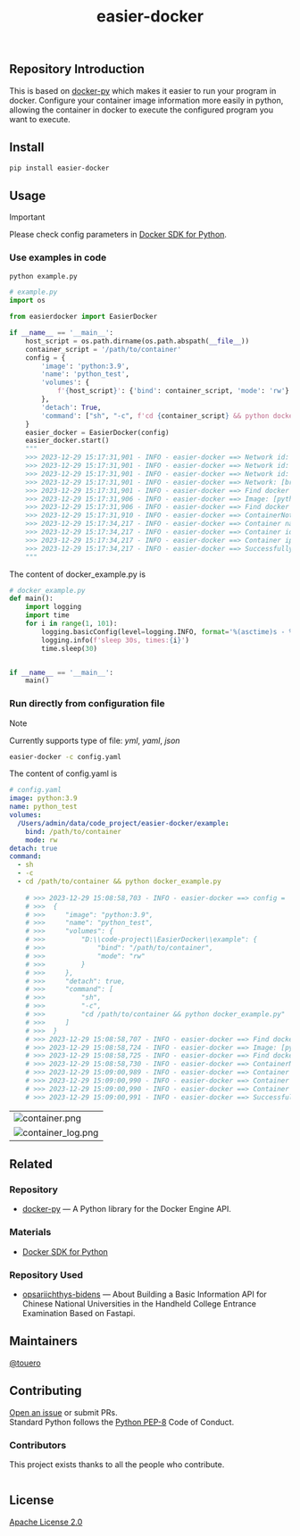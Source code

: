 <h1 align="center">easier-docker</h1>

<p align="center">
  <a href="https://www.python.org/" ><img src="https://img.shields.io/badge/python_-%3E%3D3.8-blue" alt=""></a> 
  <a href="https://opensource.org/license/mit/" ><img src="https://img.shields.io/badge/license_-MIT-blue" alt=""></a> 
  <a href="https://www.python.org/" ><img src="https://img.shields.io/badge/-python-grey?style=plastic&logo=python" alt=""/></a> 
  <a href="https://www.docker.com/"><img src="https://img.shields.io/badge/-docker-grey?style=plastic&logo=docker" alt=""/></a>
</p>


## Repository Introduction
This is based on [docker-py](https://github.com/docker/docker-py?tab=readme-ov-file) which makes it easier to run your program in docker.
Configure your container image information more easily in python, allowing the container in docker to execute the configured program you want to execute.


## Install
```bash
pip install easier-docker
```

## Usage
> [!Important]
> Please check config parameters in [Docker SDK for Python](https://docker-py.readthedocs.io/en/stable/containers.html).

### Use examples in code
```bash
python example.py
```
```python
# example.py
import os

from easierdocker import EasierDocker

if __name__ == '__main__':
    host_script = os.path.dirname(os.path.abspath(__file__))
    container_script = '/path/to/container'
    config = {
        'image': 'python:3.9',
        'name': 'python_test',
        'volumes': {
            f'{host_script}': {'bind': container_script, 'mode': 'rw'}
        },
        'detach': True,
        'command': ["sh", "-c", f'cd {container_script} && python docker_example.py'],
    }
    easier_docker = EasierDocker(config)
    easier_docker.start()
    """
    >>> 2023-12-29 15:17:31,901 - INFO - easier-docker ==> Network id: [13c5a6cb0137], name: [host]
    >>> 2023-12-29 15:17:31,901 - INFO - easier-docker ==> Network id: [27d6b39aeef6], name: [none]
    >>> 2023-12-29 15:17:31,901 - INFO - easier-docker ==> Network id: [2c9ae2fbfe9d], name: [bridge]
    >>> 2023-12-29 15:17:31,901 - INFO - easier-docker ==> Network: [bridge] is found locally...
    >>> 2023-12-29 15:17:31,901 - INFO - easier-docker ==> Find docker image: [python:3.9] locally...
    >>> 2023-12-29 15:17:31,906 - INFO - easier-docker ==> Image: [python:3.9] is found locally
    >>> 2023-12-29 15:17:31,906 - INFO - easier-docker ==> Find docker container: [python_test] locally...
    >>> 2023-12-29 15:17:31,910 - INFO - easier-docker ==> ContainerNotFound: [python_test], it will be created
    >>> 2023-12-29 15:17:34,217 - INFO - easier-docker ==> Container name: [python_test] is running
    >>> 2023-12-29 15:17:34,217 - INFO - easier-docker ==> Container id: [fd7fad6e9995] is running
    >>> 2023-12-29 15:17:34,217 - INFO - easier-docker ==> Container ip address: [172.17.0.2]
    >>> 2023-12-29 15:17:34,217 - INFO - easier-docker ==> Successfully container is running and be created at 2023-12-29T07:17:31.912747785Z
    """
```
The content of docker_example.py is
```python
# docker_example.py
def main():
    import logging
    import time
    for i in range(1, 101):
        logging.basicConfig(level=logging.INFO, format='%(asctime)s - %(levelname)s - %(message)s')
        logging.info(f'sleep 30s, times:{i}')
        time.sleep(30)


if __name__ == '__main__':
    main()

```

### Run directly from configuration file
> [!Note]
> Currently supports type of file: _yml_, _yaml_, _json_

```bash
easier-docker -c config.yaml
```
The content of config.yaml is
```yaml
# config.yaml
image: python:3.9
name: python_test
volumes:
  /Users/admin/data/code_project/easier-docker/example:
    bind: /path/to/container
    mode: rw
detach: true
command:
  - sh
  - -c
  - cd /path/to/container && python docker_example.py
      
    # >>> 2023-12-29 15:08:58,703 - INFO - easier-docker ==> config =
    # >>>  {
    # >>>     "image": "python:3.9",
    # >>>     "name": "python_test",
    # >>>     "volumes": {
    # >>>         "D:\\code-project\\EasierDocker\\example": {
    # >>>             "bind": "/path/to/container",
    # >>>             "mode": "rw"
    # >>>         }
    # >>>     },
    # >>>     "detach": true,
    # >>>     "command": [
    # >>>         "sh",
    # >>>         "-c",
    # >>>         "cd /path/to/container && python docker_example.py"
    # >>>     ]
    # >>>  }
    # >>> 2023-12-29 15:08:58,707 - INFO - easier-docker ==> Find docker image: [python:3.9] locally...
    # >>> 2023-12-29 15:08:58,724 - INFO - easier-docker ==> Image: [python:3.9] is found locally
    # >>> 2023-12-29 15:08:58,725 - INFO - easier-docker ==> Find docker container: [python_test] locally...
    # >>> 2023-12-29 15:08:58,730 - INFO - easier-docker ==> ContainerNotFound: [python_test], it will be created
    # >>> 2023-12-29 15:09:00,989 - INFO - easier-docker ==> Container name: [python_test] is running
    # >>> 2023-12-29 15:09:00,990 - INFO - easier-docker ==> Container id: [a9b642f2ddf3] is running
    # >>> 2023-12-29 15:09:00,990 - INFO - easier-docker ==> Container ip address: [172.17.0.2]
    # >>> 2023-12-29 15:09:00,991 - INFO - easier-docker ==> Successfully container is running and be created at 2023-12-29T07:08:58.738605891Z

```


|                                                                                                      |
|------------------------------------------------------------------------------------------------------|
| ![container.png](https://github.com/weiensong/easier-docker/blob/master/image/container.png)         |
| ![container_log.png](https://github.com/weiensong/easier-docker/blob/master/image/container_log.png) |


## Related 
### Repository
- [docker-py](https://github.com/docker/docker-py) — A Python library for the Docker Engine API.

### Materials
- [Docker SDK for Python](https://docker-py.readthedocs.io/en/stable/)

### Repository Used
- [opsariichthys-bidens](https://github.com/weiensong/opsariichthys-bidens) — About
Building a Basic Information API for Chinese National Universities in the Handheld College Entrance Examination Based on Fastapi.


## Maintainers
[@touero](https://github.com/touero)


## Contributing
[Open an issue](https://github.com/weiensong/easier_docker/issues) or submit PRs.    
Standard Python follows the [Python PEP-8](https://peps.python.org/pep-0008/) Code of Conduct.


### Contributors
This project exists thanks to all the people who contribute.

<a href="https://github.com/touero/easier-docker/graphs/contributors">
  <img src="https://contrib.rocks/image?repo=weiensong/easier_docker"  alt=""/>
</a>


## License
[Apache License 2.0](https://github.com/weiensong/easier-docker/blob/master/LICENSE)

